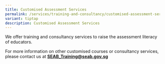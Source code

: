 ```yaml
---
title: Customised Assessment Services
permalink: /services/training-and-consultancy/customised-assessment-services/
variant: tiptap
description: Customised Assessment Services
---
```

<p>We offer training and consultancy services to raise the assessment literacy
of educators.</p>
<p>For more information on other customised courses or consultancy services,
please contact us at <strong><a href="mailto:seab_training@seab.gov.sg" rel="noopener noreferrer nofollow" target="_blank">SEAB_Training@seab.gov.sg</a></strong>
</p>